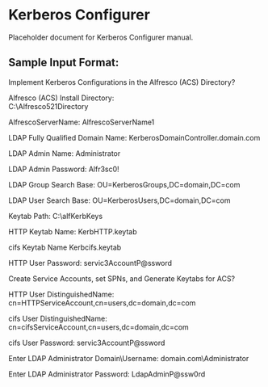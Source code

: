 # Kerberos Configurer

Placeholder document for Kerberos Configurer manual.

## Sample Input Format:

Implement Kerberos Configurations in the Alfresco (ACS) Directory? 

Alfresco (ACS) Install Directory:  
C:\Alfresco521Directory

AlfrescoServerName: 
AlfrescoServerName1

LDAP Fully Qualified Domain Name: 
KerberosDomainController.domain.com

LDAP Admin Name: 
Administrator

LDAP Admin Password: 
Alfr3sc0!

LDAP Group Search Base: 
OU=KerberosGroups,DC=domain,DC=com

LDAP User Search Base: 
OU=KerberosUsers,DC=domain,DC=com

Keytab Path: 
C:\alfKerbKeys

HTTP Keytab Name:
KerbHTTP.keytab

cifs Keytab Name
Kerbcifs.keytab

HTTP User Password:
servic3AccountP@ssword




Create Service Accounts, set SPNs, and Generate Keytabs for ACS?

HTTP User DistinguishedName: 
cn=HTTPServiceAccount,cn=users,dc=domain,dc=com

cifs User DistinguishedName:
cn=cifsServiceAccount,cn=users,dc=domain,dc=com

cifs User Password: 
servic3AccountP@ssword

Enter LDAP Administrator Domain\Username: 
domain.com\Administrator

Enter LDAP Administrator Password:
LdapAdminP@ssw0rd